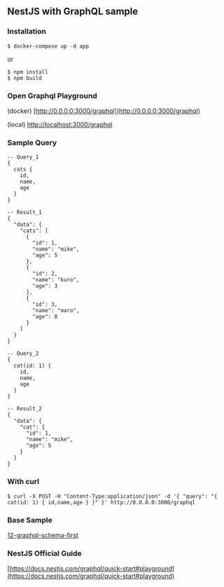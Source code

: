 ## NestJS with GraphQL sample

### Installation

`$ docker-compose up -d app`

or

```
$ npm install
$ npm build
```

### Open Graphql Playground

(docker) [http://0.0.0.0:3000/graphql](http://0.0.0.0:3000/graphql)

(local) [http://localhost:3000/graphql](http://localhost:3000/graphql)

### Sample Query
```
-- Query_1
{
  cats {
    id,
    name,
    age
  }
}

-- Result_1
{
  "data": {
    "cats": [
      {
        "id": 1,
        "name": "mike",
        "age": 5
      },
      {
        "id": 2,
        "name": "kuro",
        "age": 3
      },
      {
        "id": 3,
        "name": "maro",
        "age": 8
      }
    ]
  }
}
```
```
-- Query_2
{
  cat(id: 1) {
    id,
    name,
    age
  }
}

-- Result_2
{
  "data": {
    "cat": {
      "id": 1,
      "name": "mike",
      "age": 5
    }
  }
}
```

### With curl
```
$ curl -X POST -H "Content-Type:application/json" -d '{ "query": "{ cat(id: 1) { id,name,age } }" }' http://0.0.0.0:3000/graphql
```

### Base Sample
[12-graphql-schema-first](https://github.com/nestjs/nest/tree/master/sample/12-graphql-schema-first)

### NestJS Official Guide

[https://docs.nestjs.com/graphql/quick-start#playground](https://docs.nestjs.com/graphql/quick-start#playground)
